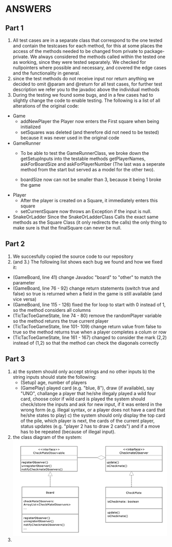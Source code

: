 # ANSWERS

## Part 1

1) All test cases are in a separate class that correspond to the one tested and contain the testcases for each method, for this at some places the access of the methods needed to be changed from private to package-private. We always considered the methods called within the tested one as working, since they were tested separately. We checked for nullpointers where possible and necessary, and covered the edge cases and the functionality in general.
2) since the test methods do not receive input nor return anything we decided to omit @param and @return for all test cases, for further test description we refer you to the javadoc above the individual methods
3) During the testing we found some bugs, and in a few cases had to slightly change the code to enable testing. The following is a list of all alterations of the original code:

 * Game
   * addNewPlayer the Player now enters the First square when being initialized
   * setSquares was deleted (and therefore did not need to be tested) because it was never used in the original code
 * GameRunner
   * To be able to test the GameRunnerClass, we broke down the getSetupInputs into the testable methods getPlayerNames, askForBoardSize and askForPlayerNumber (The last was a seperate method from the start but served as a model for the other two).

   * boardSize now can not be smaller than 3, because it being 1 broke the game
 * Player
   * After the player is created on a Square, it immediately enters this square
   * setCurrentSquare now throws an Exception if the input is null.
 * SnakeOrLadder
   Since the SnakeOrLadderClass Calls the exact same methods as the Square Class (it only redirects the calls) the only thing to make sure is that the finalSquare can never be null.

## Part 2

1) We succesfully copied the source code to our repository
2) (and 3.) The following list shows each bug we found and how we fixed it:
* (GameBoard, line 41) change Javadoc "board" to "other" to match the parameter
* (GameBoard, line 76 - 92) change return statements (switch true and false) so true is returned when a field in the game is still available (and vice versa)
* (GameBoard, line 115 - 126) fixed the for loop to start with 0 instead of 1, so the method considers all columns
* (TicTacToeGameState, line 74 - 80) remove the randomPlayer variable so the method retunrs the true current player
* (TicTacToeGameState, line 101- 109) change return value from false to true so the method returns true when a player completes a colum or row
* (TicTacToeGameState, line 161 - 167) changed to consider the mark (2,2) instead of (1,2) so that the method can check the diagonals correctly

## Part 3

1)  a) the system should only accept strings and no other inputs
    b) the string inputs should state the following: 
    * (Setup) age, number of players 
    * (GamePlay) played card (e.g. "blue, 8"), draw (if available), say "UNO", challange a player that he/she illegaly played a wild four card, choose color if wild card is played
    the system should check/store the inputs and ask for new input, if it was enterd in the wrong form (e.g. illegal syntax, or a player does not have a card that he/she states to play)
    c) the system should only display the top card of the pile, which player is next, the cards of the current player, status updates (e.g. "player 2 has to draw 2 cards") and if a move has to be repeated (because of illegal input).
2) the class diagram of the system:
  ![classDiagram](https://github.com/florinulrich/BINF4241-group23/blob/master/Assignment3/DiagramPictures/ClassDiagramCheckMateObserver.png)
3)

